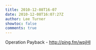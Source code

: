 ```yaml
---
title: 2010-12-08T16-07
date: 2010-12-08T16:07:27Z
author: Lee Turner
showtoc: false
comments: true
---
```


Operation Payback - http://ping.fm/wpjHl

